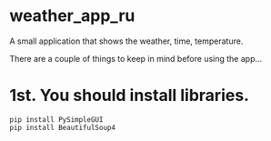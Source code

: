 # weather_app_ru
A small application that shows the weather, time, temperature.

There are a couple of things to keep in mind before using the app...
# 1st. You should install libraries.
```
pip install PySimpleGUI
pip install BeautifulSoup4
```

